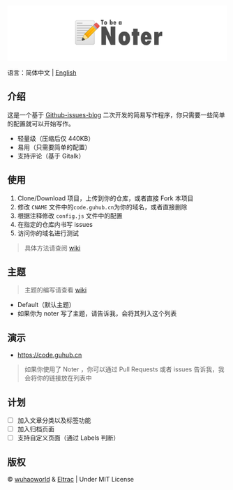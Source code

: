 <p align="center">
  <img src="banner.png">
</p>

语言：简体中文 | [English](README-en.md)
## 介绍
这是一个基于 [Github-issues-blog](https://github.com/wuhaoworld/github-issues-blog) 二次开发的简易写作程序，你只需要一些简单的配置就可以开始写作。
- 轻量级（压缩后仅 440KB）
- 易用（只需要简单的配置）
- 支持评论（基于 Gitalk）

## 使用
1. Clone/Download 项目，上传到你的仓库，或者直接 Fork 本项目
2. 修改 `CNAME` 文件中的`code.guhub.cn`为你的域名，或者直接删除
3. 根据注释修改 `config.js` 文件中的配置
4. 在指定的仓库内书写 issues
6. 访问你的域名进行测试
> 具体方法请查阅 [wiki](https://github.com/BigCoke233/noter/wiki)

## 主题
> 主题的编写请查看 [wiki](https://github.com/BigCoke233/noter/wiki)
- Default（默认主题）
- 如果你为 noter 写了主题，请告诉我，会将其列入这个列表

## 演示
- https://code.guhub.cn
> 如果你使用了 Noter ，你可以通过 Pull Requests 或者 issues 告诉我，我会将你的链接放在列表中

## 计划
- [ ] 加入文章分类以及标签功能
- [ ] 加入归档页面
- [ ] 支持自定义页面（通过 Labels 判断）

## 版权
&copy; [wuhaoworld](https://github.com/wuhaoworld/github-issues-blog/) & [Eltrac](https://github.com/BigCoke233/) | Under MIT License
